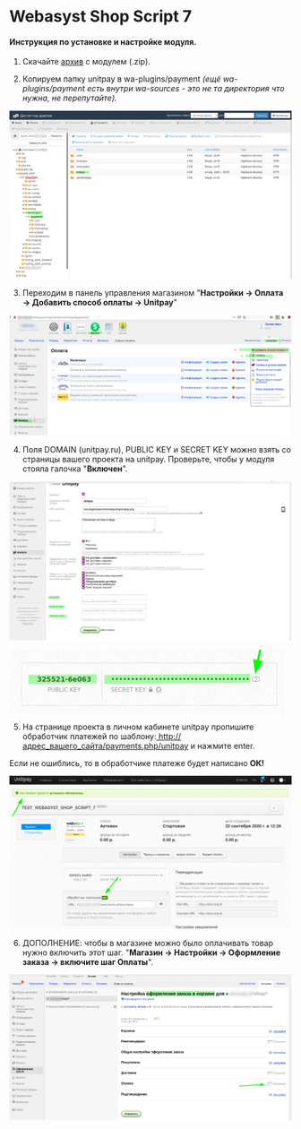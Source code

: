 # Webasyst Shop Script 7

#### Инструкция по установке и настройке модуля.

1. Скачайте [архив](https://firebasestorage.googleapis.com/v0/b/gitbook-28427.appspot.com/o/assets%2F-MDxJKwoVaj758xWx_jc%2F-MINU72_WdVBhDlUivMf%2F-MINVAw2kYlw_z0D7Q89%2Fshopscript-module-2.2.0.zip?alt=media&token=1785a76e-4802-449c-8b74-fce9f3d0170f) с модулем \(.zip\).

2. Копируем папку unitpay в wa-plugins/payment _\(ещё wa-plugins/payment есть внутри wa-sources - это не та директория что нужна, не перепутайте\)._

![](../../.gitbook/assets/image4.png)

3. Переходим в панель управления магазином "**Настройки → Оплата → Добавить способ оплаты → Unitpay**"

![](../../.gitbook/assets/1321.png)

4. Поля DOMAIN \(unitpay.ru\), PUBLIC KEY и SECRET KEY можно взять со страницы вашего проекта на unitpay. Проверьте, чтобы у модуля стояла галочка "**Включен**".

![](../../.gitbook/assets/image5.png)

![](../../.gitbook/assets/12312.png)

5. На странице проекта в личном кабинете unitpay пропишите обработчик платежей по шаблону:[ http://адрес\_вашего\_сайта/payments.php/unitpay](http://xn--__-6kcbbakjfkd5c8cvaqht4h/payments.php/unitpay) и нажмите enter. 

Если не ошиблись, то в обработчике платеже будет написано **ОК!**

![](../../.gitbook/assets/214124.png)

6. ДОПОЛНЕНИЕ: чтобы в магазине можно было оплачивать товар нужно включить этот шаг. "**Магазин → Настройки → Оформление заказа → включите шаг Оплаты**".

![](../../.gitbook/assets/234234.png)



